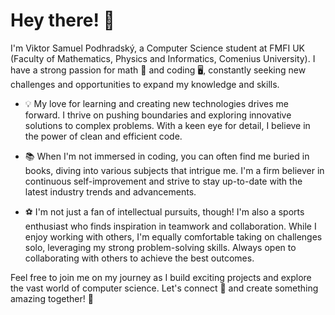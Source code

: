 # Hey there! 👋

I'm Viktor Samuel Podhradský, a Computer Science student at FMFI UK (Faculty of Mathematics, Physics and Informatics, Comenius University). I have a strong passion for math 🧮 and coding 🖥️, constantly seeking new challenges and opportunities to expand my knowledge and skills.

- 💡 My love for learning and creating new technologies drives me forward. I thrive on pushing boundaries and exploring innovative solutions to complex problems. With a keen eye for detail, I believe in the power of clean and efficient code.

- 📚 When I'm not immersed in coding, you can often find me buried in books, diving into various subjects that intrigue me. I'm a firm believer in continuous self-improvement and strive to stay up-to-date with the latest industry trends and advancements.

- ⚽️  I'm not just a fan of intellectual pursuits, though! I'm also a sports enthusiast who finds inspiration in teamwork and collaboration. While I enjoy working with others, I'm equally comfortable taking on challenges solo, leveraging my strong problem-solving skills. Always open to collaborating with others to achieve the best outcomes.

Feel free to join me on my journey as I build exciting projects and explore the vast world of computer science. Let's connect 🤝 and create something amazing together! 🚀
